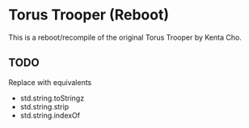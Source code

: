 # Torus Trooper (Reboot)

This is a reboot/recompile of the original Torus Trooper by Kenta Cho.

## TODO

Replace with equivalents

* std.string.toStringz
* std.string.strip
* std.string.indexOf
